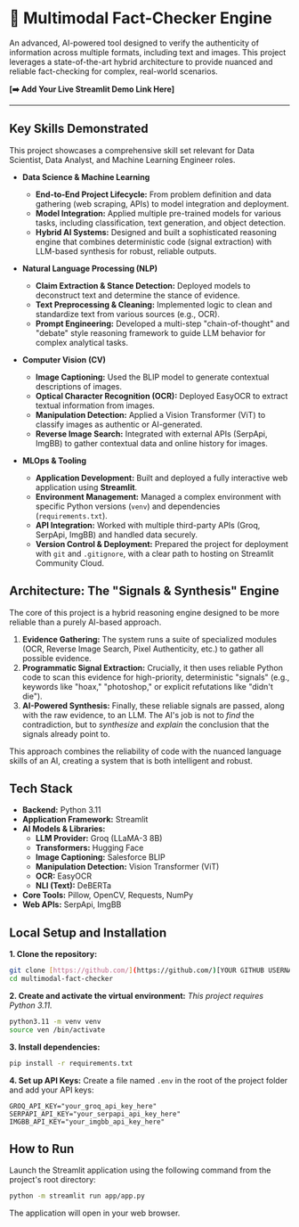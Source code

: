 # 🔎 Multimodal Fact-Checker Engine

An advanced, AI-powered tool designed to verify the authenticity of information across multiple formats, including text and images. This project leverages a state-of-the-art hybrid architecture to provide nuanced and reliable fact-checking for complex, real-world scenarios.

**[➡️ Add Your Live Streamlit Demo Link Here]**

---

## Key Skills Demonstrated

This project showcases a comprehensive skill set relevant for Data Scientist, Data Analyst, and Machine Learning Engineer roles.

* **Data Science & Machine Learning**
    * **End-to-End Project Lifecycle:** From problem definition and data gathering (web scraping, APIs) to model integration and deployment.
    * **Model Integration:** Applied multiple pre-trained models for various tasks, including classification, text generation, and object detection.
    * **Hybrid AI Systems:** Designed and built a sophisticated reasoning engine that combines deterministic code (signal extraction) with LLM-based synthesis for robust, reliable outputs.

* **Natural Language Processing (NLP)**
    * **Claim Extraction & Stance Detection:** Deployed models to deconstruct text and determine the stance of evidence.
    * **Text Preprocessing & Cleaning:** Implemented logic to clean and standardize text from various sources (e.g., OCR).
    * **Prompt Engineering:** Developed a multi-step "chain-of-thought" and "debate" style reasoning framework to guide LLM behavior for complex analytical tasks.

* **Computer Vision (CV)**
    * **Image Captioning:** Used the BLIP model to generate contextual descriptions of images.
    * **Optical Character Recognition (OCR):** Deployed EasyOCR to extract textual information from images.
    * **Manipulation Detection:** Applied a Vision Transformer (ViT) to classify images as authentic or AI-generated.
    * **Reverse Image Search:** Integrated with external APIs (SerpApi, ImgBB) to gather contextual data and online history for images.

* **MLOps & Tooling**
    * **Application Development:** Built and deployed a fully interactive web application using **Streamlit**.
    * **Environment Management:** Managed a complex environment with specific Python versions (`venv`) and dependencies (`requirements.txt`).
    * **API Integration:** Worked with multiple third-party APIs (Groq, SerpApi, ImgBB) and handled data securely.
    * **Version Control & Deployment:** Prepared the project for deployment with `git` and `.gitignore`, with a clear path to hosting on Streamlit Community Cloud.

## Architecture: The "Signals & Synthesis" Engine

The core of this project is a hybrid reasoning engine designed to be more reliable than a purely AI-based approach.

1.  **Evidence Gathering:** The system runs a suite of specialized modules (OCR, Reverse Image Search, Pixel Authenticity, etc.) to gather all possible evidence.
2.  **Programmatic Signal Extraction:** Crucially, it then uses reliable Python code to scan this evidence for high-priority, deterministic "signals" (e.g., keywords like "hoax," "photoshop," or explicit refutations like "didn't die").
3.  **AI-Powered Synthesis:** Finally, these reliable signals are passed, along with the raw evidence, to an LLM. The AI's job is not to *find* the contradiction, but to *synthesize* and *explain* the conclusion that the signals already point to.

This approach combines the reliability of code with the nuanced language skills of an AI, creating a system that is both intelligent and robust.

## Tech Stack

* **Backend:** Python 3.11
* **Application Framework:** Streamlit
* **AI Models & Libraries:**
    * **LLM Provider:** Groq (LLaMA-3 8B)
    * **Transformers:** Hugging Face
    * **Image Captioning:** Salesforce BLIP
    * **Manipulation Detection:** Vision Transformer (ViT)
    * **OCR:** EasyOCR
    * **NLI (Text):** DeBERTa
* **Core Tools:** Pillow, OpenCV, Requests, NumPy
* **Web APIs:** SerpApi, ImgBB

## Local Setup and Installation

**1. Clone the repository:**
```bash
git clone [https://github.com/](https://github.com/)[YOUR GITHUB USERNAME]/multimodal-fact-checker.git
cd multimodal-fact-checker
```

**2. Create and activate the virtual environment:**
*This project requires Python 3.11.*
```bash
python3.11 -m venv venv
source ven /bin/activate
```

**3. Install dependencies:**
```bash
pip install -r requirements.txt
```

**4. Set up API Keys:**
Create a file named `.env` in the root of the project folder and add your API keys:
```
GROQ_API_KEY="your_groq_api_key_here"
SERPAPI_API_KEY="your_serpapi_api_key_here"
IMGBB_API_KEY="your_imgbb_api_key_here"
```

## How to Run

Launch the Streamlit application using the following command from the project's root directory:

```bash
python -m streamlit run app/app.py
```
The application will open in your web browser.